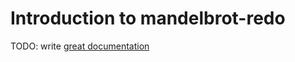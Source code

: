 # Introduction to mandelbrot-redo

TODO: write [great documentation](http://jacobian.org/writing/what-to-write/)

